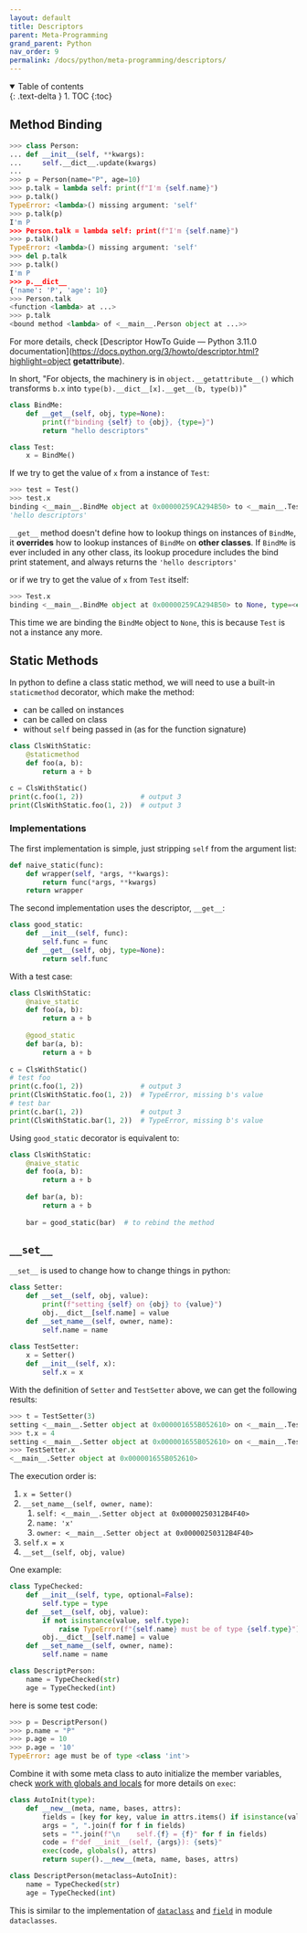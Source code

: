 ```yaml
---
layout: default
title: Descriptors
parent: Meta-Programming
grand_parent: Python
nav_order: 9
permalink: /docs/python/meta-programming/descriptors/
---
```


<details open markdown="block">
  <summary>
    Table of contents
  </summary>
  {: .text-delta }
1. TOC
{:toc}
</details>

## Method Binding

```python
>>> class Person:
... def __init__(self, **kwargs):
...     self.__dict__.update(kwargs)
...        
>>> p = Person(name="P", age=10)
>>> p.talk = lambda self: print(f"I'm {self.name}")
>>> p.talk()
TypeError: <lambda>() missing argument: 'self'
>>> p.talk(p)
I'm P
>>> Person.talk = lambda self: print(f"I'm {self.name}")
>>> p.talk()
TypeError: <lambda>() missing argument: 'self'
>>> del p.talk
>>> p.talk()
I'm P
>>> p.__dict__
{'name': 'P', 'age': 10}
>>> Person.talk
<function <lambda> at ...>
>>> p.talk
<bound method <lambda> of <__main__.Person object at ...>>
```

For more details, check [Descriptor HowTo Guide — Python 3.11.0 documentation](https://docs.python.org/3/howto/descriptor.html?highlight=object __getattribute__).

In short, "For objects, the machinery is in `object.__getattribute__()` which transforms `b.x` into `type(b).__dict__[x].__get__(b, type(b))`"

```python
class BindMe:
    def __get__(self, obj, type=None):
        print(f"binding {self} to {obj}, {type=}")
        return "hello descriptors"

class Test:
    x = BindMe()
```

If we try to get the value of `x` from a instance of `Test`:

```python
>>> test = Test()
>>> test.x
binding <__main__.BindMe object at 0x00000259CA294B50> to <__main__.Test object at 0x00000259CA2946D0>, type=<class '__main__.Test'>
'hello descriptors'
```

`__get__` method doesn't define how to lookup things on instances of `BindMe`, it **overrides** how to lookup instances of `BindMe` on **other classes**. If `BindMe` is ever included in any other class, its lookup procedure includes the bind print statement, and always returns the `'hello descriptors'` 

or if we try to get the value of `x` from `Test` itself:

```python
>>> Test.x
binding <__main__.BindMe object at 0x00000259CA294B50> to None, type=<class '__main__.Test'>
```

This time we are binding the `BindMe` object to `None`, this is because `Test` is not a instance any more.

## Static Methods

In python to define a class static method, we will need to use a built-in `staticmethod` decorator, which make the method:

- can be called on instances
- can be called on class
- without `self` being passed in (as for the function signature)

```python
class ClsWithStatic:
    @staticmethod
    def foo(a, b):
        return a + b

c = ClsWithStatic()
print(c.foo(1, 2))              # output 3
print(ClsWithStatic.foo(1, 2))  # output 3
```

### Implementations

The first implementation is simple, just stripping `self` from the argument list:

```python
def naive_static(func):
    def wrapper(self, *args, **kwargs):
        return func(*args, **kwargs)
    return wrapper
```

The second implementation uses the descriptor, `__get__`:

```python
class good_static:
    def __init__(self, func):
        self.func = func
    def __get__(self, obj, type=None):
        return self.func
```

With a test case:

```python
class ClsWithStatic:
    @naive_static
    def foo(a, b):
        return a + b
    
    @good_static
    def bar(a, b):
        return a + b
    
c = ClsWithStatic()
# test foo
print(c.foo(1, 2))              # output 3
print(ClsWithStatic.foo(1, 2))  # TypeError, missing b's value
# test bar
print(c.bar(1, 2))              # output 3
print(ClsWithStatic.bar(1, 2))  # TypeError, missing b's value
```

Using `good_static` decorator is equivalent to:

```python
class ClsWithStatic:
    @naive_static
    def foo(a, b):
        return a + b
    
    def bar(a, b):
        return a + b
    
    bar = good_static(bar)  # to rebind the method
```

## `__set__`

`__set__` is used to change how to change things in python:

```python
class Setter:
    def __set__(self, obj, value):
        print(f"setting {self} on {obj} to {value}")
        obj.__dict__[self.name] = value
    def __set_name__(self, owner, name):
        self.name = name
        
class TestSetter:
    x = Setter()
    def __init__(self, x):
        self.x = x
```

With the definition of `Setter` and `TestSetter` above, we can get the following results:

```python
>>> t = TestSetter(3)
setting <__main__.Setter object at 0x000001655B052610> on <__main__.TestSetter object at 0x000001655B079A30> to 3
>>> t.x = 4
setting <__main__.Setter object at 0x000001655B052610> on <__main__.TestSetter object at 0x000001655B079A30> to 4
>>> TestSetter.x
<__main__.Setter object at 0x000001655B052610>
```

The execution order is:

1. `x = Setter()`
2. `__set_name__(self, owner, name)`: 
   1. `self: <__main__.Setter object at 0x00000250312B4F40>`
   2. `name: 'x'`
   3. `owner: <__main__.Setter object at 0x00000250312B4F40>`
3. `self.x = x`
4. `__set__(self, obj, value)`

One example:

```python
class TypeChecked:
    def __init__(self, type, optional=False):
        self.type = type
    def __set__(self, obj, value):
        if not isinstance(value, self.type):
            raise TypeError(f"{self.name} must be of type {self.type}")
        obj.__dict__[self.name] = value
    def __set_name__(self, owner, name):
        self.name = name

class DescriptPerson:
    name = TypeChecked(str)
    age = TypeChecked(int)
```

here is some test code:

```python
>>> p = DescriptPerson()
>>> p.name = "P"
>>> p.age = 10
>>> p.age = '10'
TypeError: age must be of type <class 'int'>
```

Combine it with some meta class to auto initialize the member variables, check [work with globals and locals](./reflection/#work-with-globals-and-locals) for more details on `exec`:

```python
class AutoInit(type):
    def __new__(meta, name, bases, attrs):
        fields = [key for key, value in attrs.items() if isinstance(value, TypeChecked)]
        args = ", ".join(f for f in fields)
        sets = "".join(f"\n    self.{f} = {f}" for f in fields)
        code = f"def __init__(self, {args}): {sets}"
        exec(code, globals(), attrs)
        return super().__new__(meta, name, bases, attrs)

class DescriptPerson(metaclass=AutoInit):
    name = TypeChecked(str)
    age = TypeChecked(int)
```

This is similar to the implementation of [`dataclass`](https://docs.python.org/3/library/dataclasses.html#dataclasses.dataclass) and [`field`](https://docs.python.org/3/library/dataclasses.html#dataclasses.field) in module `dataclasses`.

